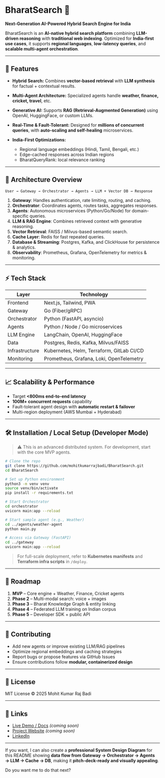 # BharatSearch 🚀

**Next-Generation AI-Powered Hybrid Search Engine for India**

BharatSearch is an **AI-native hybrid search platform** combining **LLM-driven reasoning** with **traditional web indexing**. Optimized for **India-first use cases**, it supports **regional languages**, **low-latency queries**, and **scalable multi-agent orchestration**.

---

## 🌟 Features

* **Hybrid Search:** Combines **vector-based retrieval** with **LLM synthesis** for factual + contextual results.
* **Multi-Agent Architecture:** Specialized agents handle **weather, finance, cricket, travel**, etc.
* **Generative AI:** Supports **RAG (Retrieval-Augmented Generation)** using OpenAI, HuggingFace, or custom LLMs.
* **Real-Time & Fault-Tolerant:** Designed for **millions of concurrent queries**, with **auto-scaling and self-healing** microservices.
* **India-First Optimizations:**

  * Regional language embeddings (Hindi, Tamil, Bengali, etc.)
  * Edge-cached responses across Indian regions
  * BharatQueryRank: local relevance ranking

---

## 🧱 Architecture Overview

```
User → Gateway → Orchestrator → Agents → LLM + Vector DB → Response
```

1. **Gateway**: Handles authentication, rate limiting, routing, and caching.
2. **Orchestrator**: Coordinates agents, routes tasks, aggregates responses.
3. **Agents**: Autonomous microservices (Python/Go/Node) for domain-specific queries.
4. **LLM & RAG Engine**: Combines retrieved context with generative reasoning.
5. **Vector Retrieval**: FAISS / Milvus-based semantic search.
6. **Cache Layer**: Redis for fast repeated queries.
7. **Database & Streaming**: Postgres, Kafka, and ClickHouse for persistence & analytics.
8. **Observability**: Prometheus, Grafana, OpenTelemetry for metrics & monitoring.

---

## ⚡ Tech Stack

| Layer          | Technology                                |
| -------------- | ----------------------------------------- |
| Frontend       | Next.js, Tailwind, PWA                    |
| Gateway        | Go (Fiber/gRPC)                           |
| Orchestrator   | Python (FastAPI, asyncio)                 |
| Agents         | Python / Node / Go microservices          |
| LLM Engine     | LangChain, OpenAI, HuggingFace            |
| Data           | Postgres, Redis, Kafka, Milvus/FAISS      |
| Infrastructure | Kubernetes, Helm, Terraform, GitLab CI/CD |
| Monitoring     | Prometheus, Grafana, Loki, OpenTelemetry  |

---

## 📈 Scalability & Performance

* Target **<800ms end-to-end latency**
* **100M+ concurrent requests** capability
* Fault-tolerant agent design with **automatic restart & failover**
* Multi-region deployment (AWS Mumbai + Hyderabad)

---

## 🛠 Installation / Local Setup (Developer Mode)

> ⚠️ This is an advanced distributed system. For development, start with the core MVP agents.

```bash
# Clone the repo
git clone https://github.com/mohitkumarrajbadi/BharatSearch.git
cd BharatSearch

# Set up Python environment
python3 -m venv venv
source venv/bin/activate
pip install -r requirements.txt

# Start Orchestrator
cd orchestrator
uvicorn main:app --reload

# Start sample agent (e.g., Weather)
cd ../agents/weather-agent
python main.py

# Access via Gateway (FastAPI)
cd ../gateway
uvicorn main:app --reload
```

> For full-scale deployment, refer to **Kubernetes manifests** and **Terraform infra scripts** in `/deploy`.

---

## 🚀 Roadmap

1. **MVP** – Core engine + Weather, Finance, Cricket agents
2. **Phase 2** – Multi-modal search: voice + images
3. **Phase 3** – Bharat Knowledge Graph & entity linking
4. **Phase 4** – Federated LLM training on Indian corpus
5. **Phase 5** – Developer SDK + public API

---

## 👥 Contributing

* Add new agents or improve existing LLM/RAG pipelines
* Optimize regional embeddings and caching strategies
* Report bugs or propose features via GitHub Issues
* Ensure contributions follow **modular, containerized design**

---

## 📄 License

MIT License © 2025 Mohit Kumar Raj Badi

---

## 🔗 Links

* [Live Demo / Docs](#) *(coming soon)*
* [Project Website](https://bharatsearch.example.com) *(coming soon)*
* [LinkedIn](https://www.linkedin.com/in/mohitkumarrajbadi/)

---

If you want, I can also create a **professional System Design Diagram** for this README showing **data flow from Gateway → Orchestrator → Agents → LLM → Cache → DB**, making it **pitch-deck-ready and visually appealing**.

Do you want me to do that next?
